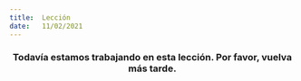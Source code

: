 ```yaml
---
title:  Lección
date:   11/02/2021
---
```


### <center>Todavía estamos trabajando en esta lección. Por favor, vuelva más tarde.</center>